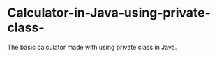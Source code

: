 # Calculator-in-Java-using-private-class-
The basic calculator made with using private class in Java.
